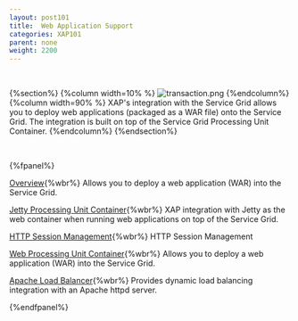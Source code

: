 ```yaml
---
layout: post101
title:  Web Application Support
categories: XAP101
parent: none
weight: 2200
---
```


<br>

{%section%}
{%column width=10% %}
![transaction.png](/attachment_files/subject/web.png)
{%endcolumn%}
{%column width=90% %}
XAP's integration with the Service Grid allows you to deploy web applications (packaged as a WAR file) onto the Service Grid. The integration is built on top of the Service Grid Processing Unit Container.
{%endcolumn%}
{%endsection%}

<br>

{%fpanel%}

[Overview](./web-application-support.html){%wbr%}
Allows you to deploy a web application (WAR) into the Service Grid.

[Jetty Processing Unit Container](./web-jetty-processing-unit-container.html){%wbr%}
XAP integration with Jetty as the web container when running web applications on top of the Service Grid.

[HTTP Session Management](./http-session-management.html){%wbr%}
HTTP Session Management

[Web Processing Unit Container](./web-processing-unit-container.html){%wbr%}
Allows you to deploy a web application (WAR) into the Service Grid.

[Apache Load Balancer](./apache-load-balancer-agent.html){%wbr%}
Provides dynamic load balancing integration with an Apache httpd server.


{%endfpanel%}

